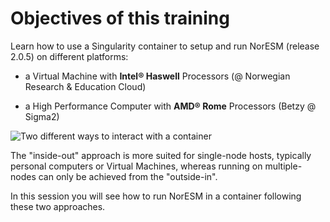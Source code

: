 Objectives of this training
===========================

Learn how to use a Singularity container to setup and run NorESM (release 2.0.5) on different platforms:


* a Virtual Machine with **Intel® Haswell** Processors (@ Norwegian Research & Education Cloud)

* a High Performance Computer with **AMD® Rome** Processors (Betzy @ Sigma2)

![Two different ways to interact with a container](/Inside-outside.gif)

The "inside-out" approach is more suited for single-node hosts, typically personal computers or Virtual Machines, whereas running on multiple-nodes can only be achieved from the "outside-in".

In this session you will see how to run NorESM in a container following these two approaches.
